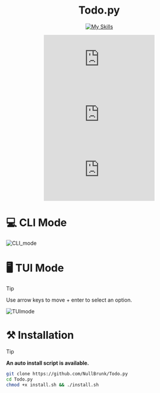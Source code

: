 <div align="center">
  
# Todo.py


[![My Skills](https://skillicons.dev/icons?i=python,sqlite&theme=dark)](https://skillicons.dev)
 
![GitHub top language](https://img.shields.io/github/languages/top/NullBrunk/Todo.py?style=for-the-badge)
![GitHub commit activity](https://img.shields.io/github/commit-activity/m/NullBrunk/Todo.py?style=for-the-badge)
![repo size](https://img.shields.io/github/repo-size/NullBrunk/Todo.py?style=for-the-badge)
</div>

# 💻 CLI Mode

![CLI_mode](https://github.com/NullBrunk/TODO/assets/125673909/2aa68935-0601-46e7-8902-a3729897bbe7)

# 🖥️ TUI Mode

> [!TIP]
> Use arrow keys to move + enter to select an option.

![TUImode](https://github.com/NullBrunk/TODO/assets/125673909/c18a6ac3-1908-4252-a3c2-ceb332511733)

# ⚒️ Installation

> [!TIP]
> **An auto install script is available.**

```bash
git clone https://github.com/NullBrunk/Todo.py
cd Todo.py
chmod +x install.sh && ./install.sh
```
